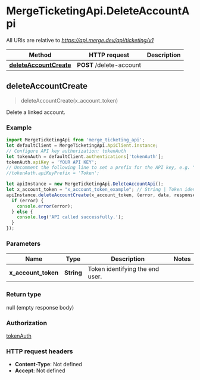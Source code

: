 # MergeTicketingApi.DeleteAccountApi

All URIs are relative to *https://api.merge.dev/api/ticketing/v1*

Method | HTTP request | Description
------------- | ------------- | -------------
[**deleteAccountCreate**](DeleteAccountApi.md#deleteAccountCreate) | **POST** /delete-account | 



## deleteAccountCreate

> deleteAccountCreate(x_account_token)



Delete a linked account.

### Example

```javascript
import MergeTicketingApi from 'merge_ticketing_api';
let defaultClient = MergeTicketingApi.ApiClient.instance;
// Configure API key authorization: tokenAuth
let tokenAuth = defaultClient.authentications['tokenAuth'];
tokenAuth.apiKey = 'YOUR API KEY';
// Uncomment the following line to set a prefix for the API key, e.g. "Token" (defaults to null)
//tokenAuth.apiKeyPrefix = 'Token';

let apiInstance = new MergeTicketingApi.DeleteAccountApi();
let x_account_token = "x_account_token_example"; // String | Token identifying the end user.
apiInstance.deleteAccountCreate(x_account_token, (error, data, response) => {
  if (error) {
    console.error(error);
  } else {
    console.log('API called successfully.');
  }
});
```

### Parameters


Name | Type | Description  | Notes
------------- | ------------- | ------------- | -------------
 **x_account_token** | **String**| Token identifying the end user. | 

### Return type

null (empty response body)

### Authorization

[tokenAuth](../README.md#tokenAuth)

### HTTP request headers

- **Content-Type**: Not defined
- **Accept**: Not defined


